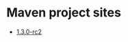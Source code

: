 # Maven project sites

<ul>
    <li><a href="{{ site.baseurl }}/1.3.0-rc2-SNAPSHOT/index.html">1.3.0-rc2</a></li>
</ul>
